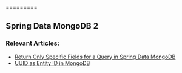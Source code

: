 =========

## Spring Data MongoDB 2

### Relevant Articles: 
- [Return Only Specific Fields for a Query in Spring Data MongoDB](https://www.baeldung.com/mongodb-return-specific-fields)
- [UUID as Entity ID in MongoDB](https://www.baeldung.com/java-mongodb-uuid)

